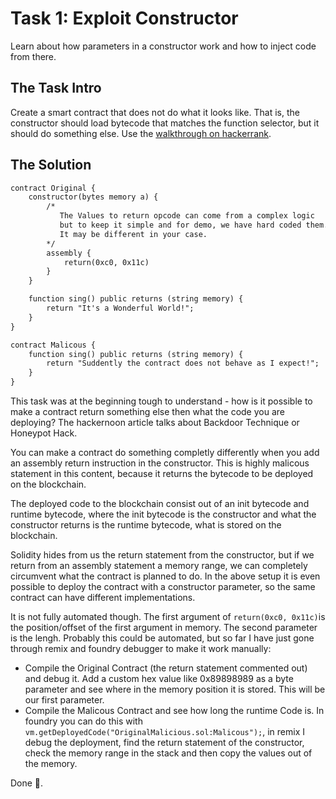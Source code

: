 # Task 1: Exploit Constructor

Learn about how parameters in a constructor work and how to inject code from there.

## The Task Intro

Create a smart contract that does not do what it looks like. That is, the constructor should load bytecode that matches the function selector, but it should do something else. Use the [walkthrough on hackerrank](https://hackernoon.com/how-to-exploit-a-solidity-constructor).

## The Solution

```apache
contract Original {
    constructor(bytes memory a) {
        /*
           The Values to return opcode can come from a complex logic
           but to keep it simple and for demo, we have hard coded them.
           It may be different in your case.
        */
        assembly {
            return(0xc0, 0x11c)
        }
    }

    function sing() public returns (string memory) {
        return "It's a Wonderful World!";
    }
}

contract Malicous {
    function sing() public returns (string memory) {
        return "Suddently the contract does not behave as I expect!";
    }
}
```

This task was at the beginning tough to understand - how is it possible to make a contract return something else then what the code you are deploying? The hackernoon article talks about Backdoor Technique or Honeypot Hack.

You can make a contract do something completly differently when you add an assembly return instruction in the constructor. This is highly malicous statement in this content, because it returns the bytecode to be deployed on the blockchain.

The deployed code to the blockchain consist out of an init bytecode and runtime bytecode, where the init bytecode is the constructor and what the constructor returns is the runtime bytecode, what is stored on the blockchain.

Solidity hides from us the return statement from the constructor, but if we return from an assembly statement a memory range, we can completely circumvent what the contract is planned to do. In the above setup it is even possible to deploy the contract with a constructor parameter, so the same contract can have different implementations.

It is not fully automated though. The first argument of `return(0xc0, 0x11c)`is the position/offset of the first argument in memory. The second parameter is the lengh. Probably this could be automated, but so far I have just gone through remix and foundry debugger to make it work manually:

- Compile the Original Contract (the return statement commented out) and debug it. Add a custom hex value like 0x89898989 as a byte parameter and see where in the memory position it is stored. This will be our first parameter.
- Compile the Malicous Contract and see how long the runtime Code is. In foundry you can do this with `vm.getDeployedCode("OriginalMalicious.sol:Malicous");`, in remix I debug the deployment, find the return statement of the constructor, check the memory range in the stack and then copy the values out of the memory.

Done 🎉️.
